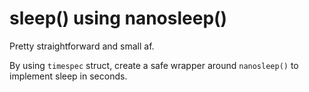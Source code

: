 # sleep() using nanosleep()

Pretty straightforward and small af. 

By using `timespec` struct, create a safe wrapper around `nanosleep()` to implement sleep in seconds.